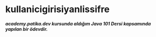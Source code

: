 # kullanicigirisiyanlissifre

##### academy.patika.dev kursunda aldığım Java 101 Dersi kapsamında yapılan bir ödevdir.
